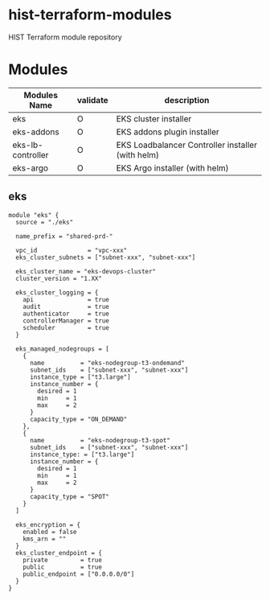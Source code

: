 # hist-terraform-modules

HIST Terraform module repository

# Modules

| Modules Name      | validate | description                                       |
| ----------------- | -------- | ------------------------------------------------- |
| eks               | O        | EKS cluster installer                             |
| eks-addons        | O        | EKS addons plugin installer                       |
| eks-lb-controller | O        | EKS Loadbalancer Controller installer (with helm) |
| eks-argo          | O        | EKS Argo installer (with helm)                    |

## eks

```
module "eks" {
  source = "./eks"

  name_prefix = "shared-prd-"

  vpc_id              = "vpc-xxx"
  eks_cluster_subnets = ["subnet-xxx", "subnet-xxx"]

  eks_cluster_name = "eks-devops-cluster"
  cluster_version = "1.XX"
  
  eks_cluster_logging = {
    api               = true
    audit             = true
    authenticator     = true
    controllerManager = true
    scheduler         = true
  }

  eks_managed_nodegroups = [
    {
      name          = "eks-nodegroup-t3-ondemand"
      subnet_ids    = ["subnet-xxx", "subnet-xxx"]
      instance_type = ["t3.large"]
      instance_number = {
        desired = 1
        min     = 1
        max     = 2
      }
      capacity_type = "ON_DEMAND"
    },
    {
      name          = "eks-nodegroup-t3-spot"
      subnet_ids    = ["subnet-xxx", "subnet-xxx"]
      instance_type: = ["t3.large"]
      instance_number = {
        desired = 1
        min     = 1
        max     = 2
      }
      capacity_type = "SPOT"
    }
  ]

  eks_encryption = {
    enabled = false
    kms_arn = ""
  }
  eks_cluster_endpoint = {
    private         = true
    public          = true
    public_endpoint = ["0.0.0.0/0"]
  }
}
```
